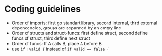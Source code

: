# Coding guidelines

- Order of imports: first go standart library, second internal, third external dependencies, groups are separated by an emtpy line
- Order of structs and struct-funcs: first define struct, second define funcs of struct, third define next struct
- Order of funcs: If A calls B, place A before B
- use `if !valid {` instead of `if valid == false {`
